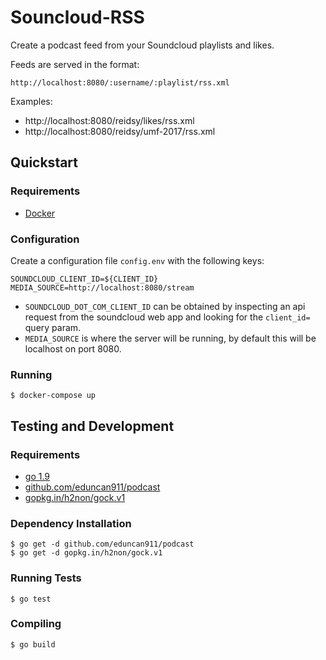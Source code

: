 # Souncloud-RSS

Create a podcast feed from your Soundcloud playlists and likes.

Feeds are served in the format:

```
http://localhost:8080/:username/:playlist/rss.xml
```

Examples:

- http://localhost:8080/reidsy/likes/rss.xml
- http://localhost:8080/reidsy/umf-2017/rss.xml


## Quickstart

### Requirements
- [Docker](http://docker.com)

### Configuration

Create a configuration file `config.env` with the following keys:
```
SOUNDCLOUD_CLIENT_ID=${CLIENT_ID}
MEDIA_SOURCE=http://localhost:8080/stream
```

- `SOUNDCLOUD_DOT_COM_CLIENT_ID` can be obtained by inspecting an api request from the soundcloud web app and looking for the `client_id=` query param.
- `MEDIA_SOURCE` is where the server will be running, by default this will be localhost on port 8080.

### Running

```
$ docker-compose up
```

## Testing and Development

### Requirements

- [go 1.9](https://golang.org/dl)
- [github.com/eduncan911/podcast](https://github.com/eduncan911/podcast)
- [gopkg.in/h2non/gock.v1](https://github.com/h2non/gock/tree/v1.0.6)

### Dependency Installation

```
$ go get -d github.com/eduncan911/podcast
$ go get -d gopkg.in/h2non/gock.v1
```

### Running Tests

```
$ go test
```

### Compiling

```
$ go build
```